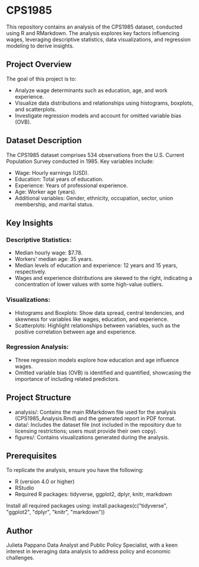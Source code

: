 # CPS1985
This repository contains an analysis of the CPS1985 dataset, conducted using R and RMarkdown. The analysis explores key factors influencing wages, leveraging descriptive statistics, data visualizations, and regression modeling to derive insights.

## Project Overview
The goal of this project is to:
* Analyze wage determinants such as education, age, and work experience.
* Visualize data distributions and relationships using histograms, boxplots, and scatterplots.
* Investigate regression models and account for omitted variable bias (OVB).

## Dataset Description
The CPS1985 dataset comprises 534 observations from the U.S. Current Population Survey conducted in 1985. Key variables include:
* Wage: Hourly earnings (USD).
* Education: Total years of education.
* Experience: Years of professional experience.
* Age: Worker age (years).
* Additional variables: Gender, ethnicity, occupation, sector, union membership, and marital status.

## Key Insights
### Descriptive Statistics:
* Median hourly wage: $7.78.
* Workers' median age: 35 years.
* Median levels of education and experience: 12 years and 15 years, respectively.
* Wages and experience distributions are skewed to the right, indicating a concentration of lower values with some high-value outliers.

### Visualizations:
* Histograms and Boxplots: Show data spread, central tendencies, and skewness for variables like wages, education, and experience.
* Scatterplots: Highlight relationships between variables, such as the positive correlation between age and experience.

### Regression Analysis:
* Three regression models explore how education and age influence wages.
* Omitted variable bias (OVB) is identified and quantified, showcasing the importance of including related predictors.

## Project Structure
* analysis/: Contains the main RMarkdown file used for the analysis (CPS1985_Analysis.Rmd) and the generated report in PDF format.
* data/: Includes the dataset file (not included in the repository due to licensing restrictions; users must provide their own copy).
* figures/: Contains visualizations generated during the analysis.

## Prerequisites
To replicate the analysis, ensure you have the following:
* R (version 4.0 or higher)
* RStudio
* Required R packages: tidyverse, ggplot2,  dplyr, knitr,  markdown

Install all required packages using:
install.packages(c("tidyverse", "ggplot2", "dplyr", "knitr", "markdown"))


## Author
Julieta Pappano
Data Analyst and Public Policy Specialist, with a keen interest in leveraging data analysis to address policy and economic challenges.
